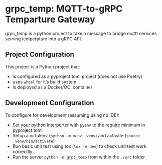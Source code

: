 # grpc_temp: MQTT-to-gRPC Temparture Gateway

grpc_temp is a python project to take a message to bridge mqttt services
serving temperature into a gRPC API.

## Project Configuration

This project is a Python project that:

- is configured as a pyproject.toml project (does not use Poetry)
- uses `wheel` for it’s build system
- Is deployed as a Docker/OCI container

## Development Configuration

To configure for development (assuming using no IDE):

- Set your python interperter with `pyenv` to the require minimum in
  pyproject.toml
- Setup a virtulenv (`python -m venv .venv`) and activate
  (`source .venv/bin/activate`)
- Run basic unit test using tox (`tox -e dev`) to check unit test work
  correctlly
- Run the server `python -m grpc_temp` from within the `./src` folder
